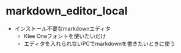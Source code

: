 ﻿# markdown_editor_local
-   インストール不要なmarkdownエディタ
    -   Klee Oneフォントを使いたいだけ
    -   エディタを入れられないPCでmarkdownを書きたいときに使う
